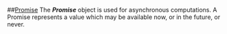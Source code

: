##[Promise](https://developer.mozilla.org/en-US/docs/Web/JavaScript/Reference/Global_Objects/Promise)
The <strong><em>Promise</em></strong> object is used for asynchronous computations. 
A Promise represents a value which may be available now, or in the future, or never.